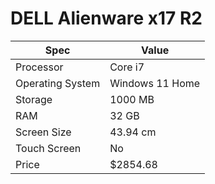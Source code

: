 # DELL Alienware x17 R2

| Spec | Value |
|---|---|
| Processor | Core i7 |
| Operating System | Windows 11 Home |
| Storage | 1000 MB |
| RAM | 32 GB |
| Screen Size | 43.94 cm |
| Touch Screen | No |
| Price | $2854.68 |

